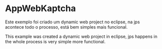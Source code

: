 AppWebKaptcha
=============

Este exemplo foi criado um dynamic web project no eclipse,
na jps acontece todo o processo, está bem simples mais funcional.

This example was created a dynamic web project in eclipse, 
jps happens in the whole process is very simple more functional.

